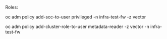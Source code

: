 Roles:

oc adm policy add-scc-to-user privileged -n infra-test-fw -z vector

oc adm policy add-cluster-role-to-user metadata-reader -z vector -n infra-test-fw
